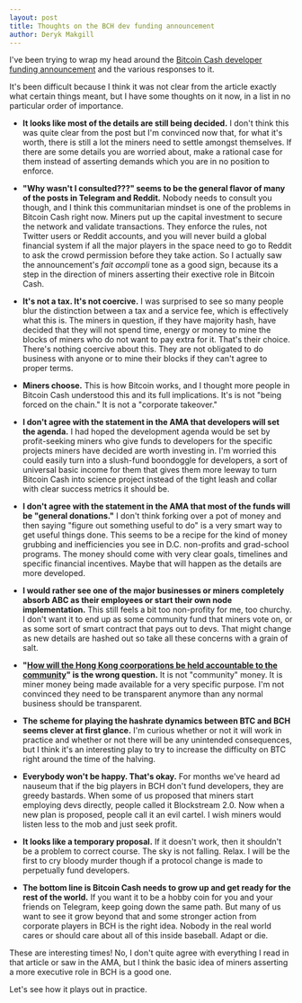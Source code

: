 ```yaml
---
layout: post
title: Thoughts on the BCH dev funding announcement
author: Deryk Makgill
---
```


I've been trying to wrap my head around the [Bitcoin Cash developer funding announcement](https://medium.com/@jiangzhuoer/infrastructure-funding-plan-for-bitcoin-cash-131fdcd2412e) and the various responses to it.

It's been difficult because I think it was not clear from the article exactly what certain things meant, but I have some thoughts on it now, in a list in no particular order of importance.

- **It looks like most of the details are still being decided.** I don't think this was quite clear from the post but I'm convinced now that, for what it's worth, there is still a lot the miners need to settle amongst themselves. If there are some details you are worried about, make a rational case for them instead of asserting demands which you are in no position to enforce.

- **"Why wasn't I consulted???" seems to be the general flavor of many of the posts in Telegram and Reddit.** Nobody needs to consult you though, and I think this communitarian mindset is one of the problems in Bitcoin Cash right now. Miners put up the capital investment to secure the network and validate transactions. They enforce the rules, not Twitter users or Reddit accounts, and you will never build a global financial system if all the major players in the space need to go to Reddit to ask the crowd permission before they take action. So I actually saw the announcement's *fait accompli* tone as a good sign, because its a step in the direction of miners asserting their exective role in Bitcoin Cash.

- **It's not a tax. It's not coercive.** I was surprised to see so many people blur the distinction between a tax and a service fee, which is effectively what this is. The miners in question, if they have majority hash, have decided that they will not spend time, energy or money to mine the blocks of miners who do not want to pay extra for it. That's their choice. There's nothing coercive about this. They are not obligated to do business with anyone or to mine their blocks if they can't agree to proper terms.

- **Miners choose.** This is how Bitcoin works, and I thought more people in Bitcoin Cash understood this and its full implications. It's is not "being forced on the chain." It is not a "corporate takeover."

- **I don't agree with the statement in the AMA that developers will set the agenda.** I had hoped the development agenda would be set by profit-seeking miners who give funds to developers for the specific projects miners have decided are worth investing in. I'm worried this could easily turn into a slush-fund boondoggle for developers, a sort of universal basic income for them that gives them more leeway to turn Bitcoin Cash into science project instead of the tight leash and collar with clear success metrics it should be. 

- **I don't agree with the statement in the AMA that most of the funds will be "general donations."** I don't think forking over a pot of money and then saying "figure out something useful to do" is a very smart way to get useful things done. This seems to be a recipe for the kind of money grubbing and inefficiencies you see in D.C. non-profits and grad-school programs. The money should come with very clear goals, timelines and specific financial incentives. Maybe that will happen as the details are more developed.

- **I would rather see one of the major businesses or miners completely absorb ABC as their employees or start their own node implementation.**  This still feels a bit too non-profity for me, too churchy. I don't want it to end up as some community fund that miners vote on, or as some sort of smart contract that pays out to devs. That might change as new details are hashed out so take all these concerns with a grain of salt.

- **"[How will the Hong Kong coorporations be held accountable to the community](https://read.cash/@Jake/some-thoughts-questions-on-jiang-zhuoers-miner-funding-announcement-84549728)" is the wrong question.** It is not "community" money. It is miner money being made available for a very specific purpose. I'm not convinced they need to be transparent anymore than any normal business should be transparent.

- **The scheme for playing the hashrate dynamics between BTC and BCH seems clever at first glance.** I'm curious whether or not it will work in practice and whether or not there will be any unintended consequences, but I think it's an interesting play to try to increase the difficulty on BTC right around the time of the halving.

- **Everybody won't be happy. That's okay.** For months we've heard ad nauseum that if the big players in BCH don't fund developers, they are greedy bastards. When some of us proposed that miners start employing devs directly, people called it Blockstream 2.0. Now when a new plan is proposed, people call it an evil cartel. I wish miners would listen less to the mob and just seek profit.

- **It looks like a temporary proposal.** If it doesn't work, then it shouldn't be a problem to correct course. The sky is not falling. Relax. I will be the first to cry bloody murder though if a protocol change is made to perpetually fund developers.

- **The bottom line is Bitcoin Cash needs to grow up and get ready for the rest of the world.** If you want it to be a hobby coin for you and your friends on Telegram, keep going down the same path. But many of us want to see it grow beyond that and some stronger action from corporate players in BCH is the right idea. Nobody in the real world cares or should care about all of this inside baseball. Adapt or die.

These are interesting times! No, I don't quite agree with everything I read in that article or saw in the AMA, but I think the basic idea of miners asserting a more executive role in BCH is a good one. 

Let's see how it plays out in practice.
